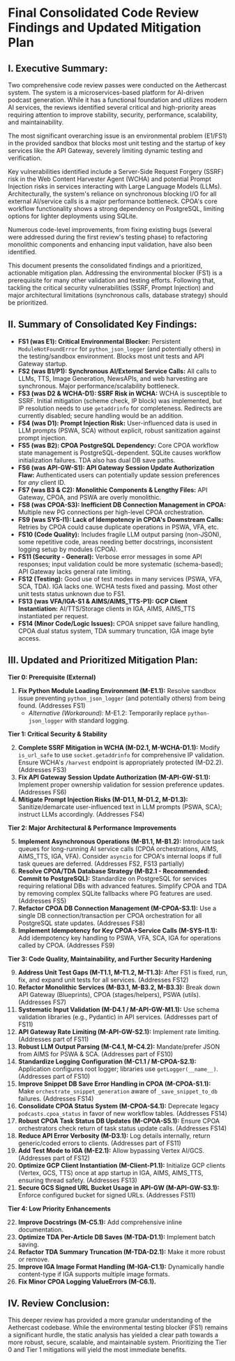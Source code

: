 # Final Consolidated Code Review Findings and Updated Mitigation Plan

## I. Executive Summary:

Two comprehensive code review passes were conducted on the Aethercast system. The system is a microservices-based platform for AI-driven podcast generation. While it has a functional foundation and utilizes modern AI services, the reviews identified several critical and high-priority areas requiring attention to improve stability, security, performance, scalability, and maintainability.

The most significant overarching issue is an environmental problem (E1/FS1) in the provided sandbox that blocks most unit testing and the startup of key services like the API Gateway, severely limiting dynamic testing and verification.

Key vulnerabilities identified include a Server-Side Request Forgery (SSRF) risk in the Web Content Harvester Agent (WCHA) and potential Prompt Injection risks in services interacting with Large Language Models (LLMs). Architecturally, the system's reliance on synchronous blocking I/O for all external AI/service calls is a major performance bottleneck. CPOA's core workflow functionality shows a strong dependency on PostgreSQL, limiting options for lighter deployments using SQLite.

Numerous code-level improvements, from fixing existing bugs (several were addressed during the first review's testing phase) to refactoring monolithic components and enhancing input validation, have also been identified.

This document presents the consolidated findings and a prioritized, actionable mitigation plan. Addressing the environmental blocker (FS1) is a prerequisite for many other validation and testing efforts. Following that, tackling the critical security vulnerabilities (SSRF, Prompt Injection) and major architectural limitations (synchronous calls, database strategy) should be prioritized.

## II. Summary of Consolidated Key Findings:

*   **FS1 (was E1): Critical Environmental Blocker:** Persistent `ModuleNotFoundError` for `python_json_logger` (and potentially others) in the testing/sandbox environment. Blocks most unit tests and API Gateway startup.
*   **FS2 (was B1/P1): Synchronous AI/External Service Calls:** All calls to LLMs, TTS, Image Generation, NewsAPIs, and web harvesting are synchronous. Major performance/scalability bottleneck.
*   **FS3 (was D2 & WCHA-D1): SSRF Risk in WCHA:** WCHA is susceptible to SSRF. Initial mitigation (scheme check, IP block) was implemented, but IP resolution needs to use `getaddrinfo` for completeness. Redirects are currently disabled; secure handling would be an addition.
*   **FS4 (was D1): Prompt Injection Risk:** User-influenced data is used in LLM prompts (PSWA, SCA) without explicit, robust sanitization against prompt injection.
*   **FS5 (was B2): CPOA PostgreSQL Dependency:** Core CPOA workflow state management is PostgreSQL-dependent. SQLite causes workflow initialization failures. TDA also has dual DB save paths.
*   **FS6 (was API-GW-S1): API Gateway Session Update Authorization Flaw:** Authenticated users can potentially update session preferences for *any* client ID.
*   **FS7 (was B3 & C2): Monolithic Components & Lengthy Files:** API Gateway, CPOA, and PSWA are overly monolithic.
*   **FS8 (was CPOA-S3): Inefficient DB Connection Management in CPOA:** Multiple new PG connections per high-level CPOA orchestration.
*   **FS9 (was SYS-I1): Lack of Idempotency in CPOA's Downstream Calls:** Retries by CPOA could cause duplicate operations in PSWA, VFA, etc.
*   **FS10 (Code Quality):** Includes fragile LLM output parsing (non-JSON), some repetitive code, areas needing better docstrings, inconsistent logging setup by modules (CPOA).
*   **FS11 (Security - General):** Verbose error messages in some API responses; input validation could be more systematic (schema-based); API Gateway lacks general rate limiting.
*   **FS12 (Testing):** Good use of test modes in many services (PSWA, VFA, SCA, TDA). IGA lacks one. WCHA tests fixed and passing. Most other unit tests status unknown due to FS1.
*   **FS13 (was VFA/IGA-S1 & AIMS/AIMS_TTS-P1): GCP Client Instantiation:** AI/TTS/Storage clients in IGA, AIMS, AIMS_TTS instantiated per request.
*   **FS14 (Minor Code/Logic Issues):** CPOA snippet save failure handling, CPOA dual status system, TDA summary truncation, IGA image byte access.

## III. Updated and Prioritized Mitigation Plan:

**Tier 0: Prerequisite (External)**

1.  **Fix Python Module Loading Environment (M-E1.1):** Resolve sandbox issue preventing `python_json_logger` (and potentially others) from being found. (Addresses FS1)
    *   *Alternative (Workaround):* M-E1.2: Temporarily replace `python-json_logger` with standard logging.

**Tier 1: Critical Security & Stability**

2.  **Complete SSRF Mitigation in WCHA (M-D2.1, M-WCHA-D1.1):** Modify `is_url_safe` to use `socket.getaddrinfo` for comprehensive IP validation. Ensure WCHA's `/harvest` endpoint is appropriately protected (M-D2.2). (Addresses FS3)
3.  **Fix API Gateway Session Update Authorization (M-API-GW-S1.1):** Implement proper ownership validation for session preference updates. (Addresses FS6)
4.  **Mitigate Prompt Injection Risks (M-D1.1, M-D1.2, M-D1.3):** Sanitize/demarcate user-influenced text in LLM prompts (PSWA, SCA); instruct LLMs accordingly. (Addresses FS4)

**Tier 2: Major Architectural & Performance Improvements**

5.  **Implement Asynchronous Operations (M-B1.1, M-B1.2):** Introduce task queues for long-running AI service calls (CPOA orchestrations, AIMS, AIMS_TTS, IGA, VFA). Consider `asyncio` for CPOA's internal loops if full task queues are deferred. (Addresses FS2, FS13 partially)
6.  **Resolve CPOA/TDA Database Strategy (M-B2.1 - Recommended: Commit to PostgreSQL):** Standardize on PostgreSQL for services requiring relational DBs with advanced features. Simplify CPOA and TDA by removing complex SQLite fallbacks where PG features are used. (Addresses FS5)
7.  **Refactor CPOA DB Connection Management (M-CPOA-S3.1):** Use a single DB connection/transaction per CPOA orchestration for all PostgreSQL state updates. (Addresses FS8)
8.  **Implement Idempotency for Key CPOA->Service Calls (M-SYS-I1.1):** Add idempotency key handling to PSWA, VFA, SCA, IGA for operations called by CPOA. (Addresses FS9)

**Tier 3: Code Quality, Maintainability, and Further Security Hardening**

9.  **Address Unit Test Gaps (M-T1.1, M-T1.2, M-T1.3):** After FS1 is fixed, run, fix, and expand unit tests for all services. (Addresses FS12)
10. **Refactor Monolithic Services (M-B3.1, M-B3.2, M-B3.3):** Break down API Gateway (Blueprints), CPOA (stages/helpers), PSWA (utils). (Addresses FS7)
11. **Systematic Input Validation (M-D4.1 / M-API-GW-M1.1):** Use schema validation libraries (e.g., Pydantic) in API services. (Addresses part of FS11)
12. **API Gateway Rate Limiting (M-API-GW-S2.1):** Implement rate limiting. (Addresses part of FS11)
13. **Robust LLM Output Parsing (M-C4.1, M-C4.2):** Mandate/prefer JSON from AIMS for PSWA & SCA. (Addresses part of FS10)
14. **Standardize Logging Configuration (M-C1.1 / M-CPOA-S2.1):** Application configures root logger; libraries use `getLogger(__name__)`. (Addresses part of FS10)
15. **Improve Snippet DB Save Error Handling in CPOA (M-CPOA-S1.1):** Make `orchestrate_snippet_generation` aware of `_save_snippet_to_db` failures. (Addresses FS14)
16. **Consolidate CPOA Status System (M-CPOA-S4.1):** Deprecate legacy `podcasts.cpoa_status` in favor of new workflow tables. (Addresses FS14)
17. **Robust CPOA Task Status DB Updates (M-CPOA-S5.1):** Ensure CPOA orchestrators check return of task status update calls. (Addresses FS14)
18. **Reduce API Error Verbosity (M-D3.1):** Log details internally, return generic/coded errors to clients. (Addresses part of FS11)
19. **Add Test Mode to IGA (M-E2.1):** Allow bypassing Vertex AI/GCS. (Addresses part of FS12)
20. **Optimize GCP Client Instantiation (M-Client-P1.1):** Initialize GCP clients (Vertex, GCS, TTS) once at app startup in IGA, AIMS, AIMS_TTS, ensuring thread safety. (Addresses FS13)
21. **Secure GCS Signed URL Bucket Usage in API-GW (M-API-GW-S3.1):** Enforce configured bucket for signed URLs. (Addresses FS11)

**Tier 4: Low Priority Enhancements**

22. **Improve Docstrings (M-C5.1):** Add comprehensive inline documentation.
23. **Optimize TDA Per-Article DB Saves (M-TDA-D1.1):** Implement batch saving.
24. **Refactor TDA Summary Truncation (M-TDA-D2.1):** Make it more robust or remove.
25. **Improve IGA Image Format Handling (M-IGA-C1.1):** Dynamically handle content-type if IGA supports multiple image formats.
26. **Fix Minor CPOA Logging ValueErrors (M-C6.1).**

## IV. Review Conclusion:

This deeper review has provided a more granular understanding of the Aethercast codebase. While the environmental testing blocker (FS1) remains a significant hurdle, the static analysis has yielded a clear path towards a more robust, secure, scalable, and maintainable system. Prioritizing the Tier 0 and Tier 1 mitigations will yield the most immediate benefits.
